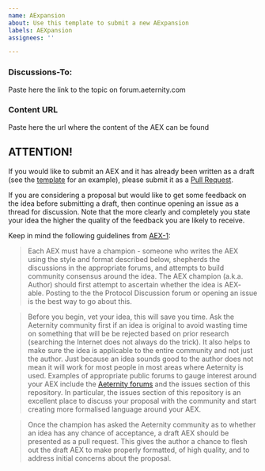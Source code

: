 ```yaml
---
name: AExpansion
about: Use this template to submit a new AExpansion
labels: AEXpansion
assignees: ''

---
```


### Discussions-To: 

Paste here the link to the topic on forum.aeternity.com

### Content URL

Paste here the url where the content of the AEX can be found


## ATTENTION!  
If you would like to submit an AEX and it has already been written as
a draft (see the [template](https://github.com/aeternity/AEXs/blob/master/aex-X.md)
for an example), please submit it as a [Pull Request](https://github.com/aeternity/AEXs/pulls).

If you are considering a proposal but would like to get some feedback on the
idea before submitting a draft, then continue opening an issue as a thread for
discussion. Note that the more clearly and completely you state your idea the
higher the quality of the feedback you are likely to receive.

Keep in mind the following guidelines from [AEX-1](https://github.com/aeternity/AEXs/blob/master/AEXS/aex-1.md):

> Each AEX must have a champion - someone who writes the AEX using the style and
  format described below, shepherds the discussions in the appropriate forums,
  and attempts to build community consensus around the idea. The AEX champion
  (a.k.a. Author) should first attempt to ascertain whether the idea is AEX-
  able. Posting to the the Protocol Discussion forum or opening an issue is the
  best way to go about this.

> Before you begin, vet your idea, this will save you time. Ask the Aeternity
  community first if an idea is original to avoid wasting time on something that
  will be be rejected based on prior research (searching the Internet does not
  always do the trick). It also helps to make sure the idea is applicable to the
  entire community and not just the author. Just because an idea sounds good to
  the author does not mean it will work for most people in most areas where
  Aeternity is used. Examples of appropriate public forums to gauge interest
  around your AEX include the [Aeternity forums](https://forum.aeternity.com)
  and the issues section of this repository. In particular, the issues section
  of this repository is an excellent place to discuss your proposal with the
  community and start creating more formalised language around your AEX.

> Once the champion has asked the Aeternity community as to whether an idea has
  any chance of acceptance, a draft AEX should be presented as a pull request.
  This gives the author a chance to flesh out the draft AEX to make properly
  formatted, of high quality, and to address initial concerns about the
  proposal.
